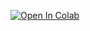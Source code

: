 [![Open In Colab](https://colab.research.google.com/assets/colab-badge.svg)](https://colab.research.google.com/drive/1JhiQqHxcWDtuzlhCLwnlFqn10zvyCFQo)

